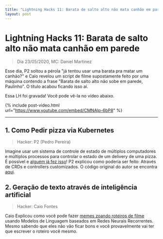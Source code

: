 ```yaml
---
title: "Lightning Hacks 11: Barata de salto alto não mata canhão em parede"
layout: post
---
```


# Lightning Hacks 11: Barata de salto alto não mata canhão em parede
> Dia 23/05/2020, MC: Daniel Martinez

Esse dia, P2 soltou a pérola "já tentou usar uma barata pra matar um canhão?" e Caio revelou um script de filme supostamente feito por uma máquina contendo a frase
"Barata de salto alto não sobe em parede, Paulinho". O título acabou ficando isso aí.

Essa LH foi gravada! Você pode vê-la no vídeo abaixo.

{% include post-video.html url="https://www.youtube.com/embed/CMNAlp-6bP8" %}

<hr>

## 1. Como Pedir pizza via Kubernetes
> Hacker: P2 (Pedro Pereira)

Imagine usar um sistema de controle de estado de múltiplos computadores e múltiplos processos para controlar o estado de um delivery
de uma pizza. É possível e [alguém já fez isso](https://twitter.com/ndrewrudoi/status/1153056577508782082)! P2 explicou como poderia ser
feito: Através de CRDs e controllers customizados. O código original do autor se encontra [aqui](https://github.com/rudoi/cruster-api).

## 2. Geração de texto através de inteligência artificial
> Hacker: Caio Fontes

Caio Explicou como você pode fazer [memes zoando roteiros de filme](https://knowyourmeme.com/memes/i-forced-a-bot) 
usando Modelos de Linguagem baseados em Redes Neurais Recorrentes.  
Mesmo sabendo que eles não vão ficar bons e você provavelmente vai ter que escrever o roteiro você mesmo.
